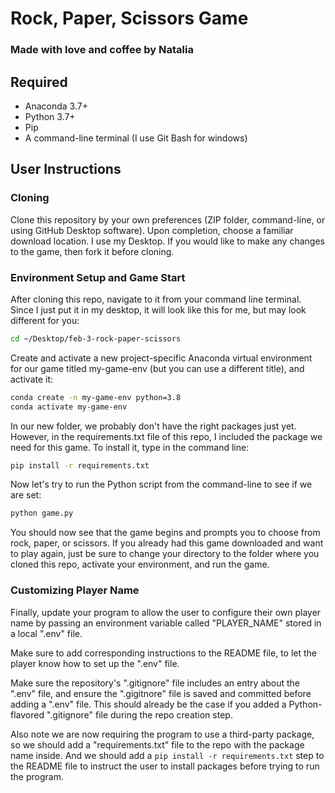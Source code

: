 # Rock, Paper, Scissors Game
### Made with love and coffee by Natalia

## Required
+ Anaconda 3.7+
+ Python 3.7+
+ Pip
+ A command-line terminal (I use Git Bash for windows)

## User Instructions
### Cloning
Clone this repository by your own preferences (ZIP folder, command-line, or using GitHub Desktop software). Upon completion, choose a familiar download location. I use my Desktop. If you would like to make any changes to the game, then fork it before cloning. 

### Environment Setup and Game Start
After cloning this repo, navigate to it from your command line terminal. Since I just put it in my desktop, it will look like this for me, but may look different for you:
```sh
cd ~/Desktop/feb-3-rock-paper-scissors
```
Create and activate a new project-specific Anaconda virtual environment for our game titled my-game-env (but you can use a different title), and activate it:
```sh
conda create -n my-game-env python=3.8
conda activate my-game-env
```
In our new folder, we probably don't have the right packages just yet. However, in the requirements.txt file of this repo, I included the package we need for this game. To install it, type in the command line:
```sh
pip install -r requirements.txt
```
Now let's try to run the Python script from the command-line to see if we are set:
```sh
python game.py
```
You should now see that the game begins and prompts you to choose from rock, paper, or scissors. If you already had this game downloaded and want to play again, just be sure to change your directory to the folder where you cloned this repo, activate your environment, and run the game.

### Customizing Player Name



Finally, update your program to allow the user to configure their own player name by passing an environment variable called "PLAYER_NAME" stored in a local ".env" file.

Make sure to add corresponding instructions to the README file, to let the player know how to set up the ".env" file.

Make sure the repository's ".gitignore" file includes an entry about the ".env" file, and ensure the ".gigitnore" file is saved and committed before adding a ".env" file. This should already be the case if you added a Python-flavored ".gitignore" file during the repo creation step.

Also note we are now requiring the program to use a third-party package, so we should add a "requirements.txt" file to the repo with the package name inside. And we should add a `pip install -r requirements.txt` step to the README file to instruct the user to install packages before trying to run the program.
